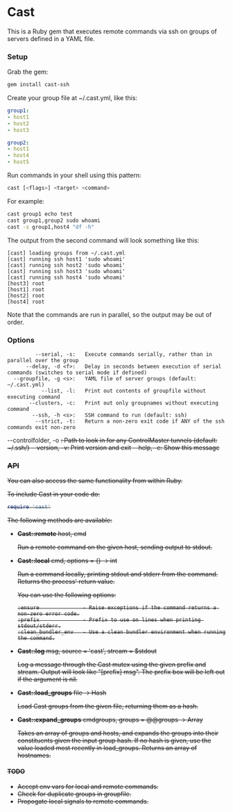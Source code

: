 # Cast

This is a Ruby gem that executes remote commands via ssh on groups of servers defined in a YAML file.

### Setup

Grab the gem:

```bash
gem install cast-ssh
```

Create your group file at ~/.cast.yml, like this:

```yaml
group1:
- host1
- host2
- host3

group2:
- host1
- host4
- host5
```

Run commands in your shell using this pattern:
```bash
cast [<flags>] <target> <command>
```

For example:
```bash
cast group1 echo test
cast group1,group2 sudo whoami
cast -s group1,host4 "df -h"
```

The output from the second command will look something like this:

```
[cast] loading groups from ~/.cast.yml
[cast] running ssh host1 'sudo whoami'
[cast] running ssh host2 'sudo whoami'
[cast] running ssh host3 'sudo whoami'
[cast] running ssh host4 'sudo whoami'
[host3] root
[host1] root
[host2] root
[host4] root
```

Note that the commands are run in parallel, so the output may be out of order.

### Options

             --serial, -s:   Execute commands serially, rather than in parallel over the group
          --delay, -d <f>:   Delay in seconds between execution of serial commands (switches to serial mode if defined)
      --groupfile, -g <s>:   YAML file of server groups (default: ~/.cast.yml)
               --list, -l:   Print out contents of groupfile without executing command
           --clusters, -c:   Print out only groupnames without executing command
            --ssh, -h <s>:   SSH command to run (default: ssh)
             --strict, -t:   Return a non-zero exit code if ANY of the ssh commands exit non-zero
  --controlfolder, -o <s>:   Path to look in for any ControlMaster tunnels (default: ~/.ssh/)
            --version, -v:   Print version and exit
               --help, -e:   Show this message


### API

You can also access the same functionality from within Ruby.

To include Cast in your code do:
```ruby
require 'cast'
```

The following methods are available:

* __Cast::remote__ host, cmd

  Run a remote command on the given host, sending output to stdout.

* __Cast::local__ cmd, options = {} -> int

  Run a command locally, printing stdout and stderr from the command. Returns the process' return value.

  You can use the following options:
  ```
  :ensure              - Raise exceptions if the command returns a non-zero error code.
  :prefix              - Prefix to use on lines when printing stdout/stderr.
  :clean_bundler_env   - Use a clean bundler environment when running the command.
  ```

* __Cast::log__ msg, source = 'cast', stream = $stdout

  Log a message through the Cast mutex using the given prefix and stream. Output will look like "[prefix] msg". The prefix box will be left out if the argument is nil.

* __Cast::load_groups__ file -> Hash

  Load Cast groups from the given file, returning them as a hash.

* __Cast::expand_groups__ cmdgroups, groups = @@groups -> Array

  Takes an array of groups and hosts, and expands the groups into their constituents given the input group hash. If no hash is given, use the value loaded most recently in load_groups. Returns an array of hostnames.

#### TODO

* Accept env vars for local and remote commands.
* Check for duplicate groups in groupfile.
* Propogate local signals to remote commands.

